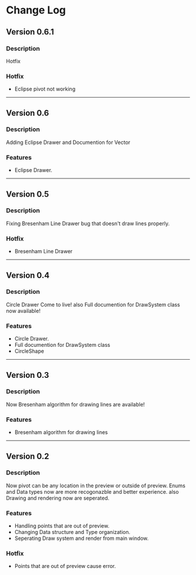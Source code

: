 # Change Log

## Version 0.6.1

### Description
Hotfix

### Hotfix
- Eclipse pivot not working

-------------------------------------------------------------------------------------------
## Version 0.6

### Description
Adding Eclipse Drawer and Documention for Vector

### Features
- Eclipse Drawer.

-------------------------------------------------------------------------------------------
## Version 0.5

### Description
Fixing Bresenham Line Drawer bug that doesn't draw lines properly.

### Hotfix
- Bresenham Line Drawer

-------------------------------------------------------------------------------------------
## Version 0.4

### Description
Circle Drawer Come to live! also Full documention for DrawSystem class now available!

### Features
- Circle Drawer.
- Full documention for DrawSystem class
- CircleShape

-------------------------------------------------------------------------------------------
## Version 0.3

### Description
Now Bresenham algorithm for drawing lines are available!

### Features
- Bresenham algorithm for drawing lines

-------------------------------------------------------------------------------------------
## Version 0.2

### Description
Now pivot can be any location in the preview or outside of preview. Enums and Data types now are more recogonazble and better experience. also Drawing and rendering now are seperated.

### Features
- Handling points that are out of preview.
- Changing Data structure and Type organization.
- Seperating Draw system and render from main window.

### Hotfix
- Points that are out of preview cause error.
